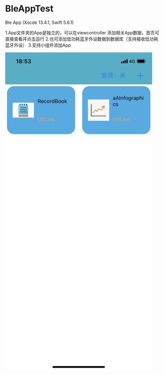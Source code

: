 # BleAppTest
Ble App (Xocde 13.4.1, Swift 5.6.1)

1.App文件夹的App是独立的，可以在viewcontroller 添加相关App数据，首页可直接查看并点击运行 
2.也可添加低功耗蓝牙外设数据到数据库（支持接收低功耗蓝牙外设） 
3.支持小组件添加App



![image](https://github.com/GuoBettyMs/BleAppTest/blob/main/BleTest/BleTest/Screenshot/shouye.jpeg)

